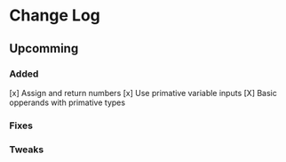 # Change Log

## Upcomming

### Added
[x] Assign and return numbers
[x] Use primative variable inputs
[X] Basic opperands with primative types

### Fixes

### Tweaks